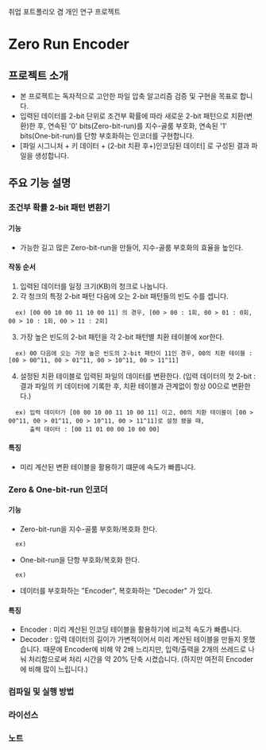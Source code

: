 취업 포트폴리오 겸 개인 연구 프로젝트

# Zero Run Encoder
## 프로젝트 소개
- 본 프로젝트는 독자적으로 고안한 파일 압축 알고리즘 검증 및 구현을 목표로 합니다.
- 입력된 데이터를 2-bit 단위로 조건부 확률에 따라 새로운 2-bit 패턴으로 치환(변환)한 후, 연속된 '0' bits(Zero-bit-run)를 지수-골룸 부호화, 연속된 '1' bits(One-bit-run)를 단항 부호화하는 인코더를 구현합니다.
- [파일 시그니처 + 키 데이터 + (2-bit 치환 후+)인코딩된 데이터] 로 구성된 결과 파일을 생성합니다.

## 주요 기능 설명
### 조건부 확률 2-bit 패턴 변환기
#### 기능
- 가능한 길고 많은 Zero-bit-run을 만들어, 지수-골룸 부호화의 효율을 높인다.
#### 작동 순서
1. 입력된 데이터를 일정 크기(KB)의 청크로 나눕니다.
2. 각 청크의 특정 2-bit 패턴 다음에 오는 2-bit 패턴들의 빈도 수를 셉니다.
```
  ex) [00 00 10 00 11 10 00 11] 의 경우, [00 > 00 : 1회, 00 > 01 : 0회, 00 > 10 : 1회, 00 > 11 : 2회]    
```
3. 가장 높은 빈도의 2-bit 패턴을 각 2-bit 패턴별 치환 테이블에 xor한다.
```
  ex) 00 다음에 오는 가장 높은 빈도의 2-bit 패턴이 11인 경우, 00의 치환 테이블 : [00 > 00^11, 00 > 01^11, 00 > 10^11, 00 > 11^11]    
```
4. 설정된 치환 테이블로 입력된 파일의 데이터를 변환한다. (입력 데이터의 첫 2-bit : 결과 파일의 키 데이터에 기록한 후, 치환 테이블과 관계없이 항상 00으로 변환한다.)
```
  ex) 입력 데이터가 [00 00 10 00 11 10 00 11] 이고, 00의 치환 테이블이 [00 > 00^11, 00 > 01^11, 00 > 10^11, 00 > 11^11]로 설정 됐을 때,
      출력 데이터 : [00 11 01 00 00 10 00 00]
```
#### 특징
- 미리 계산된 변환 테이블을 활용하기 떄문에 속도가 빠릅니다.

### Zero & One-bit-run 인코더
#### 기능
- Zero-bit-run을 지수-골룸 부호화/복호화 한다.
```
  ex) 
```
- One-bit-run을 단항 부호화/복호화 한다.
```
  ex) 
```
- 데이터를 부호화하는 "Encoder", 복호화하는 "Decoder" 가 있다.
#### 특징
- Encoder : 미리 계산된 인코딩 테이블을 활용하기에 비교적 속도가 빠릅니다.
- Decoder : 입력 데이터의 길이가 가변적이어서 미리 계산된 테이블을 만들지 못했습니다. 때문에 Encoder에 비해 약 2배 느리지만, 입력/출력을 2개의 쓰레드로 나눠 처리함으로써 처리 시간을 약 20% 단축 시켰습니다. (하지만 여전히 Encoder에 비해 많이 느립니다.)

### 컴파일 및 실행 방법

### 라이선스

### 노트
